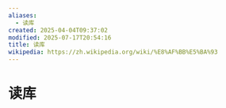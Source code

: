 ```yaml
---
aliases:
  - 读库
created: 2025-04-04T09:37:02
modified: 2025-07-17T20:54:16
title: 读库
wikipedia: https://zh.wikipedia.org/wiki/%E8%AF%BB%E5%BA%93
---
```


# 读库
